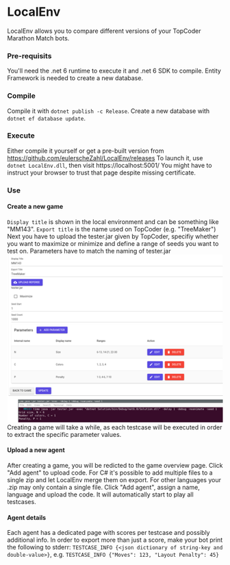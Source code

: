 # LocalEnv
LocalEnv allows you to compare different versions of your TopCoder Marathon Match bots.

### Pre-requisits
You'll need the .net 6 runtime to execute it and .net 6 SDK to compile. Entity Framework is needed to create a new database.

### Compile
Compile it with `dotnet publish -c Release`. Create a new database with `dotnet ef database update`.

### Execute
Either compile it yourself or get a pre-built version from https://github.com/eulerscheZahl/LocalEnv/releases
To launch it, use `dotnet LocalEnv.dll`, then visit https://localhost:5001/
You might have to instruct your browser to trust that page despite missing certificate.

### Use
#### Create a new game
`Display title` is shown in the local environment and can be something like "MM143".
`Export title` is the name used on TopCoder (e.g. "TreeMaker")
Next you have to upload the tester.jar given by TopCoder, specifiy whether you want to maximize or minimize and define a range of seeds you want to test on.
Parameters have to match the naming of tester.jar
![](docs/game-create.png)
Creating a game will take a while, as each testcase will be executed in order to extract the specific parameter values.

#### Upload a new agent
After creating a game, you will be redicted to the game overview page. Click "Add agent" to upload code.
For C# it's possible to add multiple files to a single zip and let LocalEnv merge them on export. For other languages your .zip may only contain a single file.
Click "Add agent", assign a name, language and upload the code. It will automatically start to play all testcases.

#### Agent details
Each agent has a dedicated page with scores per testcase and possibly additional info.
In order to export more than just a score, make your bot print the following to stderr: `TESTCASE_INFO {<json dictionary of string-key and double-value>}`, e.g. `TESTCASE_INFO {"Moves": 123, "Layout Penalty": 45}`